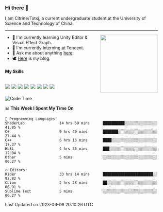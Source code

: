 ### Hi there 👋

I am Citrine/Txtxj, a current undergraduate student at the University of Science and Technology of China.

---

<img align="right" height="190" src="http://github-profile-summary-cards.vercel.app/api/cards/stats?username=txtxj&theme=vue">

- 🌱 I'm currently learning Unity Editor & Visual Effect Graph.
- 🐶 I'm currently interning at Tencent.
- 💬 Ask me about anything [here](https://github.com/txtxj/txtxj/issues).
- 🕊️ [Here](https://txtxj.top) is my blog.

#### My Skills

![](https://img.shields.io/badge/C%23-239120?logo=csharp&logoColor=fff)
![](https://img.shields.io/badge/Unity-000000?logo=unity&logoColor=fff)
![](https://img.shields.io/badge/Python-3e74a2?logo=python&logoColor=fff)
![](https://img.shields.io/badge/C++-65318e?logo=cplusplus&logoColor=fff)
![](https://img.shields.io/badge/C-5654a2?logo=c&logoColor=fff)
![](https://img.shields.io/badge/Blender-f5792a?logo=blender&logoColor=fff)
![](https://img.shields.io/badge/MS%20SQL-cc2927?logo=microsoftsqlserver&logoColor=fff)
![](https://img.shields.io/badge/My%20SQL-4479a1?logo=mysql&logoColor=fff)
---

<!--START_SECTION:waka-->
![Code Time](http://img.shields.io/badge/Code%20Time-1%2C007%20hrs%2017%20mins-blue)

📊 **This Week I Spent My Time On** 

```text
💬 Programming Languages: 
ShaderLab                14 hrs 59 mins      ██████████░░░░░░░░░░░░░░░   41.85 % 
C#                       9 hrs 49 mins       ███████░░░░░░░░░░░░░░░░░░   27.44 % 
C++                      6 hrs 13 mins       ████░░░░░░░░░░░░░░░░░░░░░   17.37 % 
HLSL                     4 hrs 35 mins       ███░░░░░░░░░░░░░░░░░░░░░░   12.84 % 
Other                    5 mins              ░░░░░░░░░░░░░░░░░░░░░░░░░   00.27 % 

🔥 Editors: 
Rider                    33 hrs 14 mins      ███████████████████████░░   92.82 % 
CLion                    2 hrs 28 mins       ██░░░░░░░░░░░░░░░░░░░░░░░   06.91 % 
Sublime Text             5 mins              ░░░░░░░░░░░░░░░░░░░░░░░░░   00.27 % 
```


 Last Updated on 2023-06-09 20:10:26 UTC
<!--END_SECTION:waka-->
